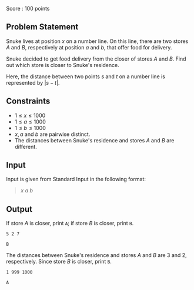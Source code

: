 Score : $100$ points

## Problem Statement

Snuke lives at position $x$ on a number line.
On this line, there are two stores $A$ and $B$, respectively at position $a$ and $b$, that offer food for delivery.

Snuke decided to get food delivery from the closer of stores $A$ and $B$.
Find out which store is closer to Snuke's residence.

Here, the distance between two points $s$ and $t$ on a number line is represented by $|s-t|$.

## Constraints

- $1 \leq x \leq 1000$
- $1 \leq a \leq 1000$
- $1 \leq b \leq 1000$
- $x, a$ and $b$ are pairwise distinct.
- The distances between Snuke's residence and stores $A$ and $B$ are different.

## Input

Input is given from Standard Input in the following format:

> $x$ $a$ $b$

## Output

If store $A$ is closer, print `A`; if store $B$ is closer, print `B`.

```input1
5 2 7
```

```output1
B
```

The distances between Snuke's residence and stores $A$ and $B$ are $3$ and $2$, respectively.
Since store $B$ is closer, print `B`.

```input2
1 999 1000
```

```output2
A
```